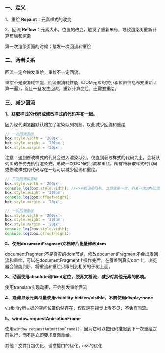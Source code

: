 ### 一、定义

1、重绘 **Repaint**：元素样式的改变

2、回流 **Reflow**：元素大小，位置的改变，触发了重新布局，导致渲染树重新计算布局和渲染

第一次渲染页面的时候：触发一次回流和重绘



### 二、两者关系

回流一定会触发重绘，重绘不一定回流。

重绘不是很消耗性能，回流很消耗性能（DOM元素的大小和位置信息都要重新计算一遍），而且一旦发生回流，重新计算完后，还需要重绘。



### 三、减少回流

**1、获取样式的代码或修改样式的代码写在一起。**

因为现代浏览器默认增加了渲染队列机制，以此减少回流和重绘

```javascript
// 一次回流重绘
box.style.width = '200px';
box.style.height = '200px';
box.style.margin = '20px'; 
```

注意：遇到修改样式的代码会进入渲染队列，仅直到获取样式的代码为止，会将队列里的任务先执行渲染完，形成一次DOM的回流和重绘，所有将获取样式的代码或修改样式的代码写在一起可以减少回流和重绘。

```javascript
// 三次回流和重绘
box.style.width = '200px';
console.log(box.style.width); //=>中断渲染队列，立即渲染一次，引发一次DOM回流和重绘  200px
box.style.height = '200px'; 
console.log(box.offsetHeight);
box.style.margin = '20px'; 

// 一次回流重绘
box.style.width = '200px';
box.style.height = '200px';
box.style.margin = '20px';
console.log(box.style.width);
console.log(box.offsetHeight); 
```

**2、使用documentFragment文档碎片批量修改dom**

documentFragment不是真实的dom节点，修改documentFragment不会出发回流和重绘，可以在documentFragment上操作完后，在覆盖到真实dom上，浏览器会智能判断，将重流和重绘只限制到相关的子树上面。

**3、动画使用absolute和fixed定位，脱离文档流，减少对其他元素的影响。**

使用translate实现动画，不会引发重绘回流

**4、隐藏显示元素尽量使用visibility:hidden/visible，不要使用display:none**

visibility所占据的空间位置仍然存在，仅仅是在视觉上看不见，不会有回流。

**5、window.requestAnimationFrame**

使用`window.requestAnimationFrame()`，因为它可以把代码推迟到下一次重绘之前执行，而不是立即要求页面重绘。



其他：文件打包优化、请求接口的优化，css的优化
